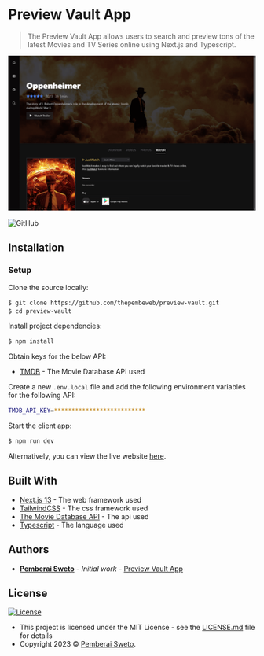 # Preview Vault App

> The Preview Vault App allows users to search and preview tons of the latest Movies and TV Series online using Next.js and Typescript.

![Homepage](.github/homepage1.png)

![GitHub](https://img.shields.io/github/license/mashape/apistatus.svg)

## Installation

### Setup

Clone the source locally:

```sh
$ git clone https://github.com/thepembeweb/preview-vault.git
$ cd preview-vault
```

Install project dependencies:

```sh
$ npm install
```

Obtain keys for the below API:

- [TMDB](https://developers.themoviedb.org/3) - The Movie Database API used

Create a new `.env.local` file and add the following environment variables for the following API:

```sh
TMDB_API_KEY=**************************
```

Start the client app:

```sh
$ npm run dev
```

Alternatively, you can view the live website [here](https://preview-vault.vercel.app/).

## Built With

- [Next.js 13](https://nextjs.org/) - The web framework used
- [TailwindCSS](https://tailwindcss.com/) - The css framework used
- [The Movie Database API](https://www.themoviedb.org/) - The api used
- [Typescript](https://github.com/microsoft/TypeScript) - The language used

## Authors

- **[Pemberai Sweto](https://github.com/thepembeweb)** - _Initial work_ - [Preview Vault App](https://github.com/thepembeweb/preview-vault)

## License

[![License](http://img.shields.io/:license-mit-green.svg?style=flat-square)](http://badges.mit-license.org)

- This project is licensed under the MIT License - see the [LICENSE.md](LICENSE.md) file for details
- Copyright 2023 © [Pemberai Sweto](https://github.com/thepembeweb).
